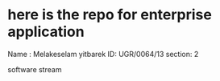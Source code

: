 # here is the repo for enterprise application

Name : Melakeselam yitbarek
ID: UGR/0064/13
section: 2

software stream
